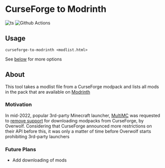 # CurseForge to Modrinth

![ts](https://badgen.net/badge/-/TypeScript/blue?icon=typescript&label)
![Github Actions](https://github.com/iwillreku3206/curseforge-to-modrinth/actions/workflows/build.yml/badge.svg)

## Usage

`curseforge-to-modrinth <modlist.html>`

See [below]() for more options

## About

This tool takes a modlist file from a CurseForge modpack and lists all mods in the pack that are available on [Modrinth](https://modrinth.com/)

### Motivation

In mid-2022, popular 3rd-party Minecraft launcher, [MultiMC](https://github.com/MultiMC/Launcher) was requested to [remove support](https://github.com/MultiMC/Launcher/commit/0a827ba70e6ef20187f8507a536d54a8441020dc) for downloading modpacks from CurseForge, by Overwolf. Considering that CurseForge announced more restrictions on their API before this, it was only a matter of time before Overwolf starts prohibiting 3rd-party launchers

### Future Plans

- Add downloading of mods
